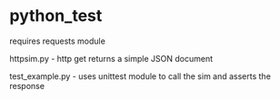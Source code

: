 # python_test
requires requests module

httpsim.py - http get returns a simple JSON document

test_example.py - uses unittest module to call the sim and asserts the response
